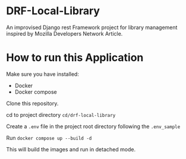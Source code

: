 # DRF-Local-Library

An improvised Django rest Framework project for library management inspired by Mozilla Developers Network Article.

# How to run this Application

Make sure you have installed:

- Docker
- Docker compose

Clone this repository.

cd to project directory `cd/drf-local-library`

Create a `.env` file in the project root directory following the `.env_sample`

Run `docker compose up --build -d`

This will build the images and run in detached mode.
